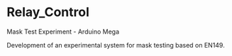 # Relay_Control
Mask Test Experiment - Arduino Mega

Development of an experimental system for mask testing based on EN149.

